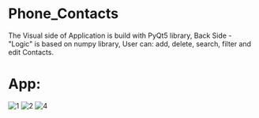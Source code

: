 # Phone_Contacts

The Visual side of Application is build with PyQt5 library, 
Back Side - "Logic" is based on numpy library,
User can: add, delete, search, filter and edit Contacts.

# App:
![1](https://user-images.githubusercontent.com/106172218/185150231-4993ac8c-a564-462d-b25b-5e120a5d29a2.jpg)
![2](https://user-images.githubusercontent.com/106172218/185150249-8b544204-987a-47b6-beeb-9d068b565572.jpg)
![4](https://user-images.githubusercontent.com/106172218/185156796-06151fd4-8717-4d74-b126-f09f6516e808.jpg)
